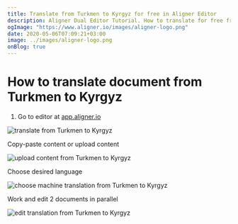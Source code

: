 ```yaml
---
title: Translate from Turkmen to Kyrgyz for free in Aligner Editor
description: Aligner Dual Editor Tutorial. How to translate for free from Turkmen to Kyrgyz. Aligner is multilingual document management platform. 
ogImage: "https://www.aligner.io/images/aligner-logo.png"
date: 2020-05-06T07:09:21+03:00
image: ../images/aligner-logo.png
onBlog: true
---
```


# How to translate document from Turkmen to Kyrgyz

1. Go to editor at [app.aligner.io](https://app.aligner.io "Aligner App web page")

![translate from Turkmen to Kyrgyz](../aligner-blank-editor.png "translate from Turkmen to Kyrgyz")

Copy-paste content or upload content

![upload content from Turkmen to Kyrgyz](../aligner-uploaded-document.png "upload content from Turkmen to Kyrgyz")

Choose desired language

![choose machine translation from Turkmen to Kyrgyz](../aligner-language-dropdown.png "choose machine translation from Turkmen to Kyrgyz")

Work and edit 2 documents in parallel

![edit translation from Turkmen to Kyrgyz](../aligner-double-sitded-editor.png "edit translation from Turkmen to Kyrgyz")

